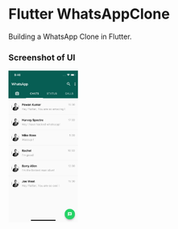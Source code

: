 # Flutter WhatsAppClone

Building a WhatsApp Clone in Flutter.

### Screenshot of UI

<img src="image.png" height="300em" />
